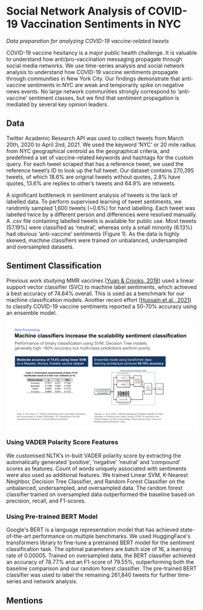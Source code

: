 # Social Network Analysis of COVID-19 Vaccination Sentiments in NYC

*Data preparation for analyzing COVID-19 vaccine-related tweets*

COVID-19 vaccine hesitancy is a major public health challenge. It is valuable to understand how anti/pro-vaccination messaging propagate through social media networks. We use time-series analysis and social network analysis to understand how COVID-19 vaccine sentiments propagate through communities in New York City. Our findings demonstrate that anti-vaccine sentiments in NYC are weak and temporarily spike on negative news events. No large network communities strongly correspond to ‘anti-vaccine’ sentiment classes, but we find that sentiment propagation is mediated by several key opinion leaders. 

## Data

Twitter Academic Research API was used to collect tweets from March 20th, 2020 to April 2nd, 2021. We used the keyword ‘NYC’ or 20 mile radius from NYC geographical centroid as the geographical criteria, and predefined a set of vaccine-related keywords and hashtags for the custom query. For each tweet scraped that has a reference tweet, we used the reference tweet’s ID to look up the full tweet. Our dataset contains 270,395 tweets, of which 18.6% are original tweets without quotes, 2.8% have quotes, 13.6% are replies to other’s tweets and 64.9% are retweets.

A significant bottleneck in sentiment analysis of tweets is the lack of labelled data. To perform supervised learning of tweet sentiments, we randomly sampled 1,600 tweets (~0.6%) for hand labelling. Each tweet was labelled twice by a different person and differences were resolved manually. A .csv file containing labelled tweets is available for public use. Most tweets (57.19%) were classified as ‘neutral’, whereas only a small minority (6.13%) had obvious ‘anti-vaccine’ sentiments (Figure 1). As the data is highly skewed, machine classifiers were trained on unbalanced, undersampled and oversampled datasets.

## Sentiment Classification

Previous work studying MMR vaccines ([Yuan & Crooks, 2018](https://dl.acm.org/doi/10.1145/3217804.3217912)) used a linear support vector classifier (SVC) to machine label sentiments, which achieved a best accuracy of 74.64% overall. This is used as a benchmark for our machine classification models. Another recent effort ([Hussain et al., 2021](https://www.jmir.org/2021/4/e26627/)) to classify COVID-19 vaccine sentiments reported a 50-70% accuracy using an ensemble model.

![Baseline Measures for Sentiment Classification](/images/previous_work.png)

### Using VADER Polarity Score Features

We customised NLTK’s in-built VADER polarity score by extracting the automatically generated ‘positive’, ‘negative’ ‘neutral’ and ‘compound’ scores as features. Count of words uniquely associated with sentiments were also used as additional features. We trained Linear SVM, K-Nearest Neighbor, Decision Tree Classifier, and Random Forest Classifier on the unbalanced, undersampled, and oversampled data. The random forest classifier trained on oversampled data outperformed the baseline based on precision, recall, and F1-scores.

### Using Pre-trained BERT Model

Google's BERT is a language representation model that has achieved state-of-the-art performance on multiple benchmarks. We used HuggingFace's transformers library to fine-tune a pretrained BERT model for the sentiment classification task. The optimal parameters are batch size of 16, a learning rate of 0.00005. Trained on oversampled data, the BERT classifier achieved an accuracy of 78.77% and an F1-score of 79.55%, outperforming both the baseline comparison and our random forest classifier. The pre-trained BERT classifier was used to label the remaining 261,840 tweets for further time-series and network analysis.

## Mentions
